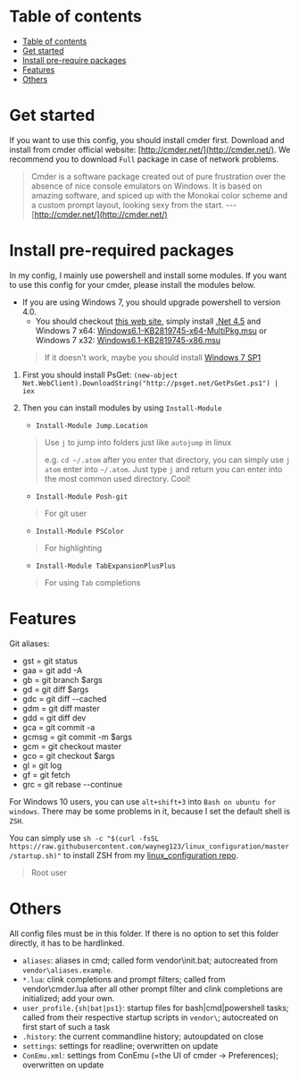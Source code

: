 # Table of contents
<!-- TOC depthFrom:1 depthTo:6 withLinks:1 updateOnSave:1 orderedList:0 -->

- [Table of contents](#table-of-contents)
- [Get started](#get-started)
- [Install pre-require packages](#install-pre-require-packages)
- [Features](#features)
- [Others](#others)

<!-- /TOC -->
# Get started

If you want to use this config, you should install cmder first. Download and install from cmder official website: [http://cmder.net/](http://cmder.net/). We recommend you to download `Full` package in case of network problems.

> Cmder is a software package created out of pure frustration over the absence of nice console emulators on Windows. It is based on amazing software, and spiced up with the Monokai color scheme and a custom prompt layout, looking sexy from the start. ---[http://cmder.net/](http://cmder.net/)




# Install pre-required packages

In my config, I mainly use powershell and install some modules. If you want to use this config for your cmder, please install the modules below.

- If you are using Windows 7, you should upgrade powershell to version 4.0.
    - You should checkout [this web site](https://social.technet.microsoft.com/wiki/contents/articles/21016.how-to-install-windows-powershell-4-0.aspx), simply install [.Net 4.5](https://www.microsoft.com/en-us/download/details.aspx?id=30653) and Windows 7 x64: [ Windows6.1-KB2819745-x64-MultiPkg.msu](https://www.microsoft.com/en-us/download/details.aspx?id=40855) or Windows 7 x32: [Windows6.1-KB2819745-x86.msu](https://www.microsoft.com/en-us/download/details.aspx?id=40855)
    > If it doesn't work, maybe you should install [Windows 7 SP1](https://www.microsoft.com/en-us/download/details.aspx?id=5842)

1. First you should install PsGet:
    `(new-object Net.WebClient).DownloadString("http://psget.net/GetPsGet.ps1") | iex`

2. Then you can install modules by using `Install-Module`
    - `Install-Module Jump.Location`
    > Use `j` to jump into folders just like `autojump` in linux
    >
    > e.g. `cd ~/.atom` after you enter that directory, you can simply use `j atom` enter into `~/.atom`. Just type `j` and return you can enter into the most common used directory. Cool!
    - `Install-Module Posh-git`
    > For git user
    - `Install-Module PSColor`
    > For highlighting
    - `Install-Module TabExpansionPlusPlus`
    > For using `Tab` completions


# Features

Git aliases:
- gst = git status
- gaa = git add -A
- gb = git branch $args
- gd = git diff $args
- gdc = git diff --cached
- gdm = git diff master
- gdd = git diff dev
- gca = git commit -a
- gcmsg = git commit -m $args
- gcm = git checkout master
- gco = git checkout $args
- gl = git log
- gf = git fetch
- grc = git rebase --continue

For Windows 10 users, you can use `alt+shift+3` into `Bash on ubuntu for windows`. There may be some problems in it, because I set the default shell is `ZSH`.

You can simply use `sh -c "$(curl -fsSL https://raw.githubusercontent.com/wayneg123/linux_configuration/master/startup.sh)"` to install ZSH from my [linux_configuration repo](https://github.com/wayneg123/linux_configuration).
> Root user

# Others

All config files must be in this folder. If there is no option to set this folder
directly, it has to be hardlinked.

* `aliases`: aliases in cmd; called form vendor\init.bat; autocreated from
  `vendor\aliases.example`.
* `*.lua`: clink completions and prompt filters; called from vendor\cmder.lua after all
  other prompt filter and clink completions are initialized; add your own.
* `user_profile.{sh|bat|ps1}`: startup files for bash|cmd|powershell tasks; called from their
  respective startup scripts in `vendor\`; autocreated on first start of such a task
* `.history`: the current commandline history; autoupdated on close
* `settings`: settings for readline; overwritten on update
* `ConEmu.xml`: settings from ConEmu (=the UI of cmder -> Preferences); overwritten on update
